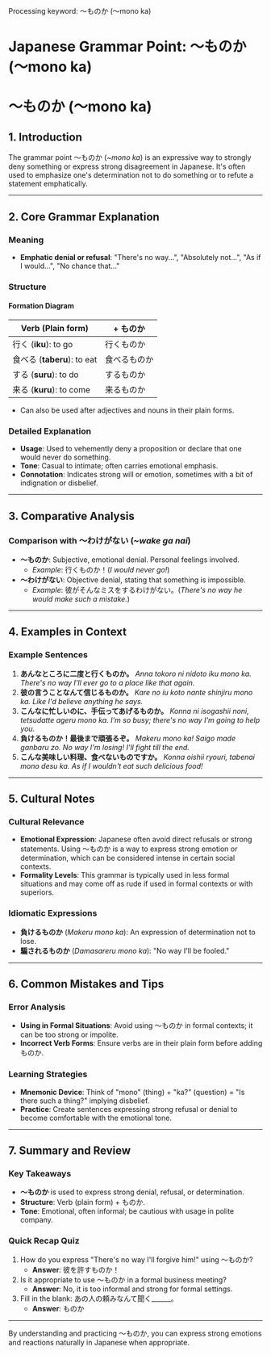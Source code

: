Processing keyword: ～ものか (〜mono ka)
# Japanese Grammar Point: ～ものか (〜mono ka)
# ～ものか (〜mono ka)
## 1. Introduction
The grammar point ～ものか (*~mono ka*) is an expressive way to strongly deny something or express strong disagreement in Japanese. It's often used to emphasize one's determination not to do something or to refute a statement emphatically.

---
## 2. Core Grammar Explanation
### Meaning
- **Emphatic denial or refusal**: "There's no way...", "Absolutely not...", "As if I would...", "No chance that..."
### Structure
#### Formation Diagram
| Verb (Plain form) | + ものか |
|-------------------|---------|
| 行く (**iku**): to go | 行くものか |
| 食べる (**taberu**): to eat | 食べるものか |
| する (**suru**): to do | するものか |
| 来る (**kuru**): to come | 来るものか |
- Can also be used after adjectives and nouns in their plain forms.
### Detailed Explanation
- **Usage**: Used to vehemently deny a proposition or declare that one would never do something.
- **Tone**: Casual to intimate; often carries emotional emphasis.
- **Connotation**: Indicates strong will or emotion, sometimes with a bit of indignation or disbelief.
---
## 3. Comparative Analysis
### Comparison with ～わけがない (*~wake ga nai*)
- **～ものか**: Subjective, emotional denial. Personal feelings involved.
  - *Example*: 行くものか！(*I would never go!*)
- **～わけがない**: Objective denial, stating that something is impossible.
  - *Example*: 彼がそんなミスをするわけがない。(*There's no way he would make such a mistake.*)
---
## 4. Examples in Context
### Example Sentences
1. **あんなところに二度と行くものか。**
   *Anna tokoro ni nidoto iku mono ka.*
   *There's no way I'll ever go to a place like that again.*
2. **彼の言うことなんて信じるものか。**
   *Kare no iu koto nante shinjiru mono ka.*
   *Like I'd believe anything he says.*
3. **こんなに忙しいのに、手伝ってあげるものか。**
   *Konna ni isogashii noni, tetsudatte ageru mono ka.*
   *I'm so busy; there's no way I'm going to help you.*
4. **負けるものか！最後まで頑張るぞ。**
   *Makeru mono ka! Saigo made ganbaru zo.*
   *No way I'm losing! I'll fight till the end.*
5. **こんな美味しい料理、食べないものですか。**
   *Konna oishii ryouri, tabenai mono desu ka.*
   *As if I wouldn't eat such delicious food!*
---
## 5. Cultural Notes
### Cultural Relevance
- **Emotional Expression**: Japanese often avoid direct refusals or strong statements. Using ～ものか is a way to express strong emotion or determination, which can be considered intense in certain social contexts.
- **Formality Levels**: This grammar is typically used in less formal situations and may come off as rude if used in formal contexts or with superiors.
### Idiomatic Expressions
- **負けるものか** (*Makeru mono ka*): An expression of determination not to lose.
- **騙されるものか** (*Damasareru mono ka*): "No way I'll be fooled."
---
## 6. Common Mistakes and Tips
### Error Analysis
- **Using in Formal Situations**: Avoid using ～ものか in formal contexts; it can be too strong or impolite.
- **Incorrect Verb Forms**: Ensure verbs are in their plain form before adding ものか.
### Learning Strategies
- **Mnemonic Device**: Think of "mono" (thing) + "ka?" (question) = "Is there such a thing?" implying disbelief.
- **Practice**: Create sentences expressing strong refusal or denial to become comfortable with the emotional tone.
---
## 7. Summary and Review
### Key Takeaways
- **～ものか** is used to express strong denial, refusal, or determination.
- **Structure**: Verb (plain form) + ものか.
- **Tone**: Emotional, often informal; be cautious with usage in polite company.
### Quick Recap Quiz
1. How do you express "There's no way I'll forgive him!" using ～ものか?
   - **Answer**: 彼を許すものか！
2. Is it appropriate to use ～ものか in a formal business meeting?
   - **Answer**: No, it is too informal and strong for formal settings.
3. Fill in the blank: あの人の頼みなんて聞く______。
   - **Answer**: ものか
---
By understanding and practicing ～ものか, you can express strong emotions and reactions naturally in Japanese when appropriate.
